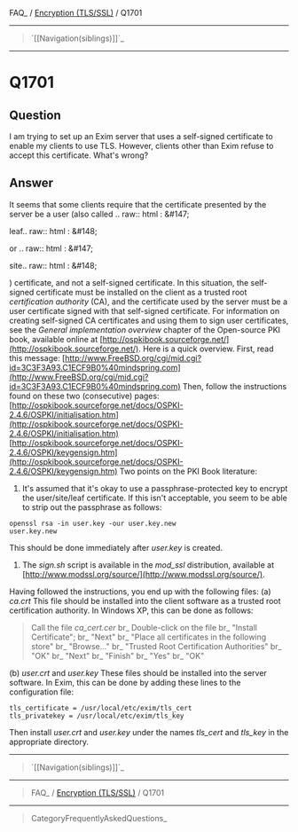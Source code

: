 FAQ\_ / [Encryption (TLS/SSL)](FAQ/Encryption_TLSSSL) / Q1701

* * * * *

> \`[[Navigation(siblings)]]\`\_

* * * * *

Q1701
=====

Question
--------

I am trying to set up an Exim server that uses a self-signed certificate
to enable my clients to use TLS. However, clients other than Exim refuse
to accept this certificate. What's wrong?

Answer
------

It seems that some clients require that the certificate presented by the server be a user (also called .. raw:: html
:   &\#147;

leaf.. raw:: html
:   &\#148;

or .. raw:: html
:   &\#147;

site.. raw:: html
:   &\#148;

) certificate, and not a self-signed certificate. In this situation, the
self-signed certificate must be installed on the client as a trusted
root *certification authority* (CA), and the certificate used by the
server must be a user certificate signed with that self-signed
certificate. For information on creating self-signed CA certificates and
using them to sign user certificates, see the *General implementation
overview* chapter of the Open-source PKI book, available online at
[http://ospkibook.sourceforge.net/](http://ospkibook.sourceforge.net/).
Here is a quick overview. First, read this message:
[http://www.FreeBSD.org/cgi/mid.cgi?id=3C3F3A93.C1ECF9B0%40mindspring.com](http://www.FreeBSD.org/cgi/mid.cgi?id=3C3F3A93.C1ECF9B0%40mindspring.com)
Then, follow the instructions found on these two (consecutive) pages:
[http://ospkibook.sourceforge.net/docs/OSPKI-2.4.6/OSPKI/initialisation.htm](http://ospkibook.sourceforge.net/docs/OSPKI-2.4.6/OSPKI/initialisation.htm)
[http://ospkibook.sourceforge.net/docs/OSPKI-2.4.6/OSPKI/keygensign.htm](http://ospkibook.sourceforge.net/docs/OSPKI-2.4.6/OSPKI/keygensign.htm)
Two points on the PKI Book literature:

1.  It's assumed that it's okay to use a passphrase-protected key to
    encrypt the user/site/leaf certificate. If this isn't acceptable,
    you seem to be able to strip out the passphrase as follows:

<!-- -->

    openssl rsa -in user.key -our user.key.new
    user.key.new

This should be done immediately after *user.key* is created.

1.  The *sign.sh* script is available in the *mod\_ssl* distribution,
    available at
    [http://www.modssl.org/source/](http://www.modssl.org/source/).

Having followed the instructions, you end up with the following files:
(a) *ca.crt* This file should be installed into the client software as a
trusted root certification authority. In Windows XP, this can be done as
follows:

> Call the file *ca\_cert.cer* br\_ Double-click on the file br\_
> "Install Certificate"; br\_ "Next" br\_ "Place all certificates in the
> following store" br\_ "Browse..." br\_ "Trusted Root Certification
> Authorities" br\_ "OK" br\_ "Next" br\_ "Finish" br\_ "Yes" br\_ "OK"

(b) *user.crt* and *user.key* These files should be installed into the
    server software. In Exim, this can be done by adding these lines to
    the configuration file:

<!-- -->

    tls_certificate = /usr/local/etc/exim/tls_cert
    tls_privatekey = /usr/local/etc/exim/tls_key

Then install *user.crt* and *user.key* under the names *tls\_cert* and
*tls\_key* in the appropriate directory.

* * * * *

> \`[[Navigation(siblings)]]\`\_

* * * * *

> FAQ\_ / [Encryption (TLS/SSL)](FAQ/Encryption_TLSSSL) / Q1701

* * * * *

> CategoryFrequentlyAskedQuestions\_
